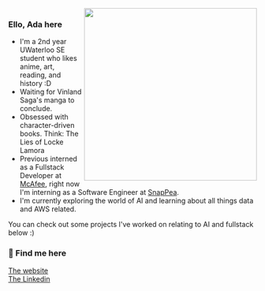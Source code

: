 <img align='right' width='350px' src='https://i.imgur.com/hFasB6C.png'>

<h3> Ello, Ada here</h3>
<ul>
<li>I'm a 2nd year UWaterloo SE student who likes anime, art, reading, and history :D</li>
<li>Waiting for Vinland Saga's manga to conclude.</li>
<li>Obsessed with character-driven books. Think: The Lies of Locke Lamora </li>
<li>Previous interned as a Fullstack Developer at <a href="https://www.mcafee.com/en-ca/index.html">McAfee</a>, right now I'm interning as a Software Engineer at <a href="https://snappeadesign.com/">SnapPea</a>.</li>
<li>I'm currently exploring the world of AI and learning about all things data and AWS related. </li>
</ul>
You can check out some projects I've worked on relating to AI and fullstack below :)

<h3> 🍶 Find me here</h3>
<a href="https://adabingw.github.io/">The website</a> <br />
<a href="https://www.linkedin.com/in/adabingw/">The Linkedin</a>
